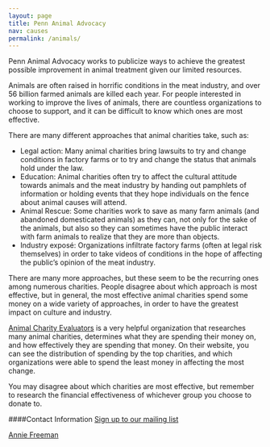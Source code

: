 ```yaml
---
layout: page
title: Penn Animal Advocacy
nav: causes
permalink: /animals/
---
```

Penn Animal Advocacy works to publicize ways to achieve the greatest possible improvement in animal treatment given our limited resources. 
 
Animals are often raised in horrific conditions in the meat industry, and over 56 billion farmed animals are killed each year.
For people interested in working to improve the lives of animals, there are countless organizations to choose to support, and it can be difficult to know which ones are most effective.
 
There are many different approaches that animal charities take, such as:
 
- Legal action: Many animal charities bring lawsuits to try and change conditions in factory farms or to try and change the status that animals hold under the law.
- Education: Animal charities often try to affect the cultural attitude towards animals and the meat industry by handing out pamphlets of information or holding events that they hope individuals on the fence about animal causes will attend.
- Animal Rescue: Some charities work to save as many farm animals (and abandoned domesticated animals) as they can, not only for the sake of the animals, but also so they can sometimes have the public interact with farm animals to realize that they are more than objects.
- Industry exposé: Organizations infiltrate factory farms (often at legal risk themselves) in order to take videos of conditions in the hope of affecting the public’s opinion of the meat industry.
 
There are many more approaches, but these seem to be the recurring ones among numerous charities.
People disagree about which approach is most effective, but in general, the most effective animal charities spend some money on a wide variety of approaches, in order to have the greatest impact on culture and industry.
 
[Animal Charity Evaluators](animalcharityevaluators.org) is a very helpful organization that researches many animal charities, determines what they are spending their money on, and how effectively they are spending that money.
On their website, you can see the distribution of spending by the top charities, and which organizations were able to spend the least money in affecting the most change.

You may disagree about which charities are most effective, but remember to research the financial effectiveness of whichever group you choose to donate to.
 
####Contact Information
[Sign up to our mailing list](https://docs.google.com/forms/d/1vfaldHGN5X-j2uq4725wIg8HDEu8cHaHfbcfQJo6V4k/viewform)

[Annie Freeman](/team/#Annie-Freeman)
